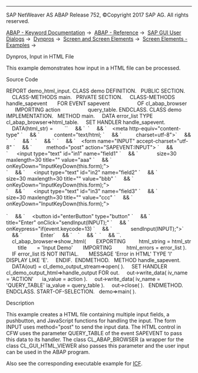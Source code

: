   

* * *

SAP NetWeaver AS ABAP Release 752, ©Copyright 2017 SAP AG. All rights reserved.

[ABAP - Keyword Documentation](https://help.sap.com/doc/abapdocu_752_index_htm/7.52/en-US/abenabap.htm) →  [ABAP - Reference](https://help.sap.com/doc/abapdocu_752_index_htm/7.52/en-US/abenabap_reference.htm) →  [SAP GUI User Dialogs](https://help.sap.com/doc/abapdocu_752_index_htm/7.52/en-US/abenabap_screens.htm) →  [Dynpros](https://help.sap.com/doc/abapdocu_752_index_htm/7.52/en-US/abenabap_dynpros.htm) →  [Screen and Screen Elements](https://help.sap.com/doc/abapdocu_752_index_htm/7.52/en-US/abenabap_dynpros_screen.htm) →  [Screen Elements - Examples](https://help.sap.com/doc/abapdocu_752_index_htm/7.52/en-US/abenscreen_elements_abexas.htm) → 

Dynpros, Input in HTML File

This example demonstrates how input in a HTML file can be processed.

Source Code

REPORT demo\_html\_input.
CLASS demo DEFINITION.
  PUBLIC SECTION.
    CLASS-METHODS main.
  PRIVATE SECTION.
    CLASS-METHODS handle\_sapevent
      FOR EVENT sapevent
                  OF cl\_abap\_browser
      IMPORTING action
                  query\_table.
ENDCLASS.
CLASS demo IMPLEMENTATION.
  METHOD main.
    DATA error\_list TYPE cl\_abap\_browser=>html\_table.
    SET HANDLER handle\_sapevent.
    DATA(html\_str) =
       \`<html>\`
    && \`  <head>\`
    && \`    <meta http-equiv="content-type" \`
    && \`          content="text/html; \`
    && \`          charset=utf-8">\`
    && \`    <script language="JavaScript">\`
    && \`      function sendInput(form) \`
    && \`          { fname=form.name;       \`
    && \`            document\[fname\].submit();} \`
    && \`      function InputKeyDown(form) {\`
    && \`        if(event.keyCode == 13) {\`
    && \`            fname=form.name;\`
    && \`            document\[fname\].submit();} }\`
    && \`    </script>\`
    && \`  </head>\`
    && \`  <body>\`
    && \`    <form name="INPUT" accept-charset="utf-8" \`
    && \`          method="post" action="SAPEVENT:INPUT"> \`
    && \`      <input type="text" id="in1" name="field1" \`
    && \`             size=30 maxlength=30 title="" value="aaa" \`
    && \`             onKeyDown="InputKeyDown(this.form);"><br>\`
    && \`      <input type="text" id="in2" name="field2" \`
    && \`             size=30 maxlength=30 title="" value="bbb" \`
    && \`             onKeyDown="InputKeyDown(this.form);"><br>\`
    && \`      <input type="text" id="in3" name="field3" \`
    && \`             size=30 maxlength=30 title="" value="ccc" \`
    && \`             onKeyDown="InputKeyDown(this.form);"><br><br>\`
    && \`     <button id="enterButton" type="button" \`
    && \`             title="Enter" onClick="sendInput(INPUT);" \`
    && \`             onKeypress="if(event.keycode=13) \`
    && \`             sendInput(INPUT);">\`
    && \`             Enter</button>\`
    && \`    </form>\`
    && \`  </body>\`
    && \`</html>\`.
    cl\_abap\_browser=>show\_html(
      EXPORTING
        html\_string = html\_str
        title       = 'Input Demo'
      IMPORTING
         html\_errors = error\_list ).
    IF error\_list IS NOT INITIAL.
      MESSAGE 'Error in HTML' TYPE 'I' DISPLAY LIKE 'E'.
    ENDIF.  ENDMETHOD.
  METHOD handle\_sapevent.
    DATA(out) = cl\_demo\_output\_stream=>open( ).
    SET HANDLER cl\_demo\_output\_html=>handle\_output FOR out.
    out->write\_data( iv\_name = 'ACTION'      ia\_value = action ).
    out->write\_data( iv\_name = 'QUERY\_TABLE' ia\_value = query\_table ).
    out->close( ).
  ENDMETHOD.
ENDCLASS.
START-OF-SELECTION.
  demo=>main( ).

Description

This example creates a HTML file containing multiple input fields, a pushbutton, and JavaScript functions for handling the input. The form INPUT uses method="post" to send the input data. The HTML control in CFW uses the parameter QUERY\_TABLE of the event SAPEVENT to pass this data to its handler. The class CL\_ABAP\_BROWSER (a wrapper for the class CL\_GUI\_HTML\_VIEWER also passes this parameter and the user input can be used in the ABAP program.

Also see the corresponding executable example for [ICF](https://help.sap.com/doc/abapdocu_752_index_htm/7.52/en-US/abenicf_post_service_abexa.htm).